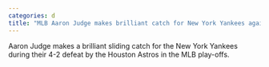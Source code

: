```yaml
---
categories: d
title: "MLB Aaron Judge makes brilliant catch for New York Yankees against the Houston Astros"
---
```

Aaron Judge makes a brilliant sliding catch for the New York Yankees during their 4-2 defeat by the Houston Astros in the MLB play-offs.